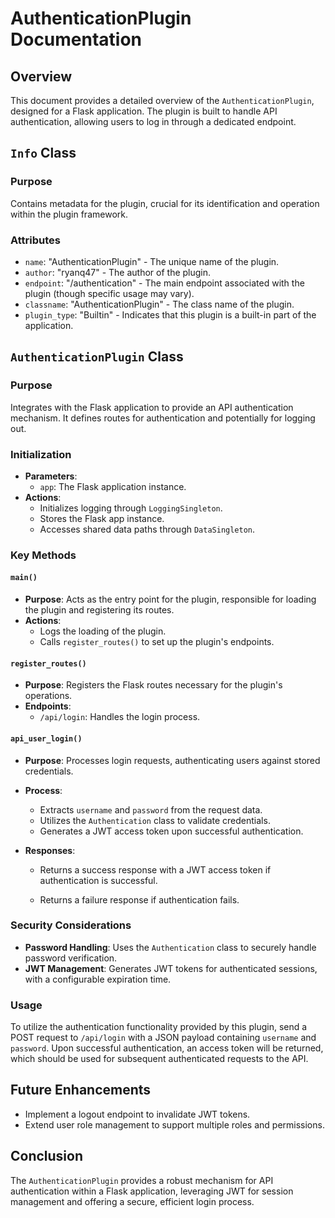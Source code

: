 # AuthenticationPlugin Documentation

## Overview

This document provides a detailed overview of the `AuthenticationPlugin`, designed for a Flask application. The plugin is built to handle API authentication, allowing users to log in through a dedicated endpoint.

## `Info` Class

### Purpose

Contains metadata for the plugin, crucial for its identification and operation within the plugin framework.

### Attributes

- `name`: "AuthenticationPlugin" - The unique name of the plugin.
- `author`: "ryanq47" - The author of the plugin.
- `endpoint`: "/authentication" - The main endpoint associated with the plugin (though specific usage may vary).
- `classname`: "AuthenticationPlugin" - The class name of the plugin.
- `plugin_type`: "Builtin" - Indicates that this plugin is a built-in part of the application.

## `AuthenticationPlugin` Class

### Purpose

Integrates with the Flask application to provide an API authentication mechanism. It defines routes for authentication and potentially for logging out.

### Initialization

- **Parameters**:
  - `app`: The Flask application instance.
- **Actions**:
  - Initializes logging through `LoggingSingleton`.
  - Stores the Flask app instance.
  - Accesses shared data paths through `DataSingleton`.

### Key Methods

#### `main()`

- **Purpose**: Acts as the entry point for the plugin, responsible for loading the plugin and registering its routes.
- **Actions**:
  - Logs the loading of the plugin.
  - Calls `register_routes()` to set up the plugin's endpoints.

#### `register_routes()`

- **Purpose**: Registers the Flask routes necessary for the plugin's operations.
- **Endpoints**:
  - `/api/login`: Handles the login process.

#### `api_user_login()`

- **Purpose**: Processes login requests, authenticating users against stored credentials.
- **Process**:
    - Extracts `username` and `password` from the request data.
    - Utilizes the `Authentication` class to validate credentials.
    - Generates a JWT access token upon successful authentication.
- **Responses**:

    - Returns a success response with a JWT access token if authentication is successful.
  
    - Returns a failure response if authentication fails.

### Security Considerations

- **Password Handling**: Uses the `Authentication` class to securely handle password verification.
- **JWT Management**: Generates JWT tokens for authenticated sessions, with a configurable expiration time.

### Usage

To utilize the authentication functionality provided by this plugin, send a POST request to `/api/login` with a JSON payload containing `username` and `password`. Upon successful authentication, an access token will be returned, which should be used for subsequent authenticated requests to the API.

## Future Enhancements

- Implement a logout endpoint to invalidate JWT tokens.
- Extend user role management to support multiple roles and permissions.

## Conclusion

The `AuthenticationPlugin` provides a robust mechanism for API authentication within a Flask application, leveraging JWT for session management and offering a secure, efficient login process.
